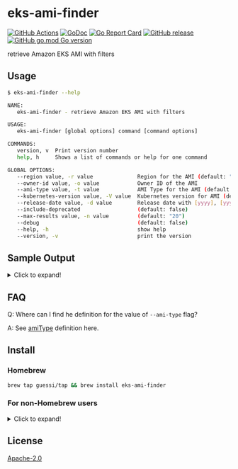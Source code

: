 # eks-ami-finder

[![GitHub Actions](https://github.com/guessi/eks-ami-finder/actions/workflows/go.yml/badge.svg?branch=master)](https://github.com/guessi/eks-ami-finder/actions/workflows/go.yml)
[![GoDoc](https://godoc.org/github.com/guessi/eks-ami-finder?status.svg)](https://godoc.org/github.com/guessi/eks-ami-finder)
[![Go Report Card](https://goreportcard.com/badge/github.com/guessi/eks-ami-finder)](https://goreportcard.com/report/github.com/guessi/eks-ami-finder)
[![GitHub release](https://img.shields.io/github/release/guessi/eks-ami-finder.svg)](https://github.com/guessi/eks-ami-finder/releases/latest)
[![GitHub go.mod Go version](https://img.shields.io/github/go-mod/go-version/guessi/eks-ami-finder)](https://github.com/guessi/eks-ami-finder/blob/master/go.mod)

retrieve Amazon EKS AMI with filters

## Usage

```bash
$ eks-ami-finder --help

NAME:
   eks-ami-finder - retrieve Amazon EKS AMI with filters

USAGE:
   eks-ami-finder [global options] command [command options]

COMMANDS:
   version, v  Print version number
   help, h     Shows a list of commands or help for one command

GLOBAL OPTIONS:
   --region value, -r value              Region for the AMI (default: "us-east-1")
   --owner-id value, -o value            Owner ID of the AMI
   --ami-type value, -t value            AMI Type for the AMI (default: "AL2_x86_64")
   --kubernetes-version value, -V value  Kubernetes version for AMI (default: "1.30")
   --release-date value, -d value        Release date with [yyyy], [yyyymm] or [yyyymmdd] format
   --include-deprecated                  (default: false)
   --max-results value, -n value         (default: "20")
   --debug                               (default: false)
   --help, -h                            show help
   --version, -v                         print the version
```

## Sample Output

<details><!-- markdownlint-disable-line -->
<summary>Click to expand!</summary><!-- markdownlint-disable-line -->

```bash
$ eks-ami-finder --region us-east-1 --kubernetes-version 1.30 --release-date 2024 # for all 1.30 AMIs released in 2024
+-----------+-----------------------+--------------------------------+----------------------------------------------------------------------------------------+--------------------------+--------------+
| Region    | AMI ID                | Name                           | Description                                                                            | DeprecationTime          | Architecture |
+-----------+-----------------------+--------------------------------+----------------------------------------------------------------------------------------+--------------------------+--------------+
| us-east-1 | ami-03413b57906e5c8b2 | amazon-eks-node-1.30-v20240904 | EKS Kubernetes Worker AMI with AmazonLinux2 image, (k8s: 1.30.2, containerd: 1.7.11-*) | 2026-09-04T16:51:50.000Z | x86_64       |
| us-east-1 | ami-09c00c2e93ce7bd23 | amazon-eks-node-1.30-v20240729 | EKS Kubernetes Worker AMI with AmazonLinux2 image, (k8s: 1.30.2, containerd: 1.7.*)    | 2026-07-29T19:34:25.000Z | x86_64       |
| us-east-1 | ami-07a876f98b5bdf972 | amazon-eks-node-1.30-v20240703 | EKS Kubernetes Worker AMI with AmazonLinux2 image, (k8s: 1.30.0, containerd: 1.7.*)    | 2026-07-03T16:44:09.000Z | x86_64       |
| us-east-1 | ami-07a09baf6da06052d | amazon-eks-node-1.30-v20240625 | EKS Kubernetes Worker AMI with AmazonLinux2 image, (k8s: 1.30.0, containerd: 1.7.*)    | 2026-06-25T19:33:57.000Z | x86_64       |
| us-east-1 | ami-0469fcb2e219afb31 | amazon-eks-node-1.30-v20240531 | EKS Kubernetes Worker AMI with AmazonLinux2 image, (k8s: 1.30.0, containerd: 1.7.*)    | 2026-05-31T16:01:09.000Z | x86_64       |
+-----------+-----------------------+--------------------------------+----------------------------------------------------------------------------------------+--------------------------+--------------+

```

```bash
$ eks-ami-finder --region us-east-1 --kubernetes-version 1.30 --release-date 202405 # for all 1.30 AMIs released with specific month

+-----------+-----------------------+--------------------------------+-------------------------------------------------------------------------------------+--------------------------+--------------+
| Region    | AMI ID                | Name                           | Description                                                                         | DeprecationTime          | Architecture |
+-----------+-----------------------+--------------------------------+-------------------------------------------------------------------------------------+--------------------------+--------------+
| us-east-1 | ami-0469fcb2e219afb31 | amazon-eks-node-1.30-v20240531 | EKS Kubernetes Worker AMI with AmazonLinux2 image, (k8s: 1.30.0, containerd: 1.7.*) | 2026-05-31T16:01:09.000Z | x86_64       |
| us-east-1 | ami-0d06f30e8d6e02990 | amazon-eks-node-1.30-v20240522 | EKS Kubernetes Worker AMI with AmazonLinux2 image, (k8s: 1.30.0, containerd: 1.7.*) | 2026-05-23T05:59:52.000Z | x86_64       |
| us-east-1 | ami-01d267b705a0521d1 | amazon-eks-node-1.30-v20240514 | EKS Kubernetes Worker AMI with AmazonLinux2 image, (k8s: 1.30.0, containerd: 1.7.*) | 2026-05-14T17:03:12.000Z | x86_64       |
+-----------+-----------------------+--------------------------------+-------------------------------------------------------------------------------------+--------------------------+--------------+
```

```bash
$ eks-ami-finder --region us-east-1 --kubernetes-version 1.30 --release-date 20240904 # for all 1.30 AMIs released with specific date

+-----------+-----------------------+--------------------------------+----------------------------------------------------------------------------------------+--------------------------+--------------+
| Region    | AMI ID                | Name                           | Description                                                                            | DeprecationTime          | Architecture |
+-----------+-----------------------+--------------------------------+----------------------------------------------------------------------------------------+--------------------------+--------------+
| us-east-1 | ami-03413b57906e5c8b2 | amazon-eks-node-1.30-v20240904 | EKS Kubernetes Worker AMI with AmazonLinux2 image, (k8s: 1.30.2, containerd: 1.7.11-*) | 2026-09-04T16:51:50.000Z | x86_64       |
+-----------+-----------------------+--------------------------------+----------------------------------------------------------------------------------------+--------------------------+--------------+
```

</details>

## FAQ

Q: Where can I find he definition for the value of `--ami-type` flag?

A: See [amiType](https://docs.aws.amazon.com/eks/latest/APIReference/API_Nodegroup.html#AmazonEKS-Type-Nodegroup-amiType) definition here.

## Install

### Homebrew

```bash
brew tap guessi/tap && brew install eks-ami-finder
```

### For non-Homebrew users

<details><!-- markdownlint-disable-line -->
<summary>Click to expand!</summary><!-- markdownlint-disable-line -->

### For Linux users

```bash
curl -fsSL https://github.com/guessi/eks-ami-finder/releases/latest/download/eks-ami-finder-Linux-$(uname -m).tar.gz -o - | tar zxvf -
mv -vf ./eks-ami-finder /usr/local/bin/eks-ami-finder
```

### For macOS users

```bash
curl -fsSL https://github.com/guessi/eks-ami-finder/releases/latest/download/eks-ami-finder-Darwin-$(uname -m).tar.gz -o - | tar zxvf -
mv -vf ./eks-ami-finder /usr/local/bin/eks-ami-finder
```

### For Windows users

```powershell
$SRC = 'https://github.com/guessi/eks-ami-finder/releases/latest/download/eks-ami-finder-Windows-x86_64.tar.gz'
$DST = 'C:\Temp\eks-ami-finder-Windows-x86_64.tar.gz'
Invoke-RestMethod -Uri $SRC -OutFile $DST
```

</details>

## License

[Apache-2.0](LICENSE)
